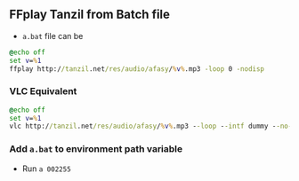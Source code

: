 ## FFplay Tanzil from Batch file
* ` a.bat ` file can be
```bat
@echo off 
set v=%1
ffplay http://tanzil.net/res/audio/afasy/%v%.mp3 -loop 0 -nodisp
```
### VLC Equivalent
```bat
@echo off 
set v=%1
vlc http://tanzil.net/res/audio/afasy/%v%.mp3 --loop --intf dummy --no-video --quiet
```
### Add `a.bat` to environment path variable

* Run ` a 002255 `
